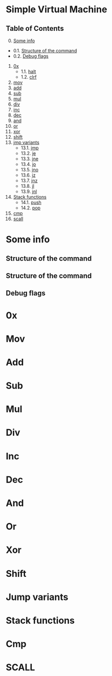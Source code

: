 # Simple Virtual Machine
## Table of Contents
0. [Some info](#si)
  - 0.1. [Structure of the command](#sotc)
  - 0.2. [Debug flags](#df)
1. [0x](#Zero)
    - 1.1. [halt](#halt)
    - 1.2. [clrf](#clrf)
2. [mov](#mov)
3. [add](#add)
4. [sub](#sub)
5. [mul](#mul)
6. [div](#div)
7. [inc](#inc)
8. [dec](#dec)
9. [and](#and)
10. [or](#or)
11. [xor](#xor)
12. [shift](#shift)
13. [jmp variants](#jmpInstr)
    - 13.1. [jmp](#jmp)
    - 13.2. [je](#je)
    - 13.3. [jne](#jne)
    - 13.4. [jo](#jo)
    - 13.5. [jno](#jno)
    - 13.6. [jz](#jz)
    - 13.7. [jnz](#jnz)
    - 13.8. [jl](#jl)
    - 13.9. [jnl](#jnl)
14. [Stack functions](#stk)
    - 14.1. [push](#push)
    - 14.2. [pop](#pop)
15. [cmp](#cmp)
17. [scall](#scall)

# Some info <a name="si"></a>
## Structure of the command <a name="sotc"></a>

## Structure of the command <a name="sotc"></a>

## Debug flags <a name="df"></a>

# 0x <a name="Zero"></a>

# Mov <a name="mov"></a>

# Add <a name="add"></a>

# Sub <a name="sub"></a>

# Mul <a name="mul"></a>

# Div <a name="div"></a>

# Inc <a name="inc"></a>

# Dec <a name="dec"></a>

# And <a name="and"></a>

# Or <a name="or"></a>

# Xor <a name="xor"></a>

# Shift <a name="shift"></a>

# Jump variants <a name="jumpInstr"></a>

# Stack functions <a name="dec"></a>

# Cmp <a name="cmp"></a>

# SCALL <a name="scall"></a>